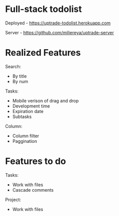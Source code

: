 # Full-stack todolist

Deployed - https://uptrade-todolist.herokuapp.com

Server - https://github.com/miliereya/uptrade-server

# Realized Features

Search:

  - By title
  - By num
	
Tasks:

  - Mobile verison of drag and drop
  - Development time
  - Expiration date
  - Subtasks
	
Column:

  - Column filter
  - Paggination
	
# Features to do

Tasks:

  - Work with files
  - Cascade comments
	
Project:

  - Work with files
